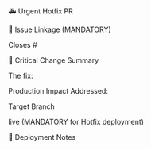 🚑️ Urgent Hotfix PR

🔗 Issue Linkage (MANDATORY)

Closes #<!-- REPLACE WITH ISSUE NUMBER, e.g., Closes #420 -->

📝 Critical Change Summary

The fix:

<!-- Describe the specific, minimal change required to fix the production issue. -->

Production Impact Addressed:

<!-- Briefly state the critical bug this addresses on the 'live' environment. -->

Target Branch

live (MANDATORY for Hotfix deployment)

🚨 Deployment Notes

<!-- Include any required manual steps post-merge (e.g., cache clear). -->
